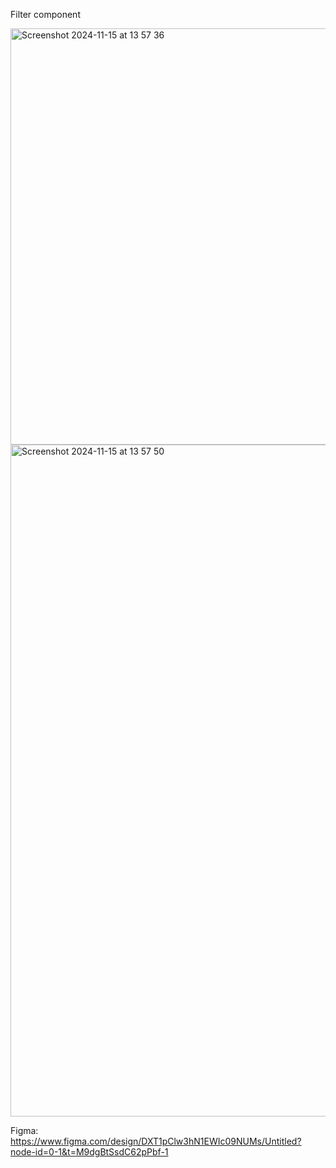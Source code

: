 Filter component

<img width="666" alt="Screenshot 2024-11-15 at 13 57 36" src="https://github.com/user-attachments/assets/fecfa0ed-5e3b-4c6e-be98-22c7f11be6bc">

<img width="1075" alt="Screenshot 2024-11-15 at 13 57 50" src="https://github.com/user-attachments/assets/85ba341d-70b4-4764-9d16-460f2cfd3fa0">



Figma: https://www.figma.com/design/DXT1pClw3hN1EWIc09NUMs/Untitled?node-id=0-1&t=M9dgBtSsdC62pPbf-1
